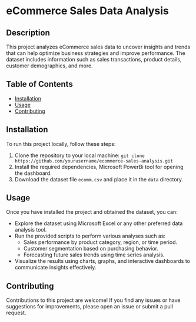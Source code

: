 # eCommerce Sales Data Analysis

## Description
This project analyzes eCommerce sales data to uncover insights and trends that can help optimize business strategies and improve performance.
The dataset includes information such as sales transactions, product details, customer demographics, and more.

## Table of Contents
- [Installation](#installation)
- [Usage](#usage)
- [Contributing](#contributing)


## Installation
To run this project locally, follow these steps:
1. Clone the repository to your local machine: `git clone https://github.com/yourusername/ecommerce-sales-analysis.git`
2. Install the required dependencies, Microsoft PowerBi tool for opening the dashboard.
3. Download the dataset file `ecomm.csv` and place it in the `data` directory.

## Usage
Once you have installed the project and obtained the dataset, you can:
- Explore the dataset using Microsoft Excel or any other preferred data analysis tool.
- Run the provided scripts to perform various analyses such as:
  - Sales performance by product category, region, or time period.
  - Customer segmentation based on purchasing behavior.
  - Forecasting future sales trends using time series analysis.
- Visualize the results using charts, graphs, and interactive dashboards to communicate insights effectively.

## Contributing
Contributions to this project are welcome! If you find any issues or have suggestions for improvements, please open an issue or submit a pull request. 

